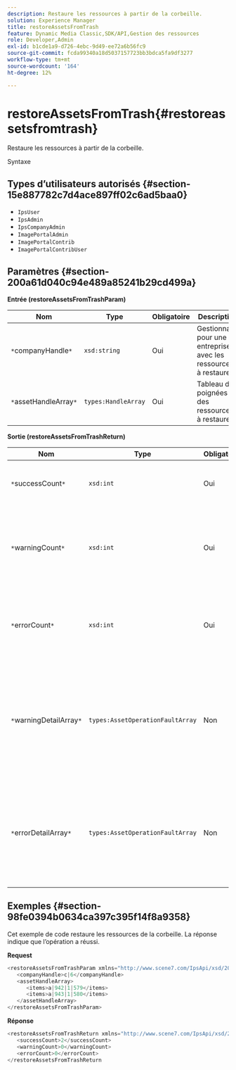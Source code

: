 ```yaml
---
description: Restaure les ressources à partir de la corbeille.
solution: Experience Manager
title: restoreAssetsFromTrash
feature: Dynamic Media Classic,SDK/API,Gestion des ressources
role: Developer,Admin
exl-id: b1cde1a9-d726-4ebc-9d49-ee72a6b56fc9
source-git-commit: fcda99340a18d5037157723bb3bdca5fa9df3277
workflow-type: tm+mt
source-wordcount: '164'
ht-degree: 12%

---
```


# restoreAssetsFromTrash{#restoreassetsfromtrash}

Restaure les ressources à partir de la corbeille.

Syntaxe

## Types d’utilisateurs autorisés {#section-15e887782c7d4ace897ff02c6ad5baa0}

* `IpsUser`
* `IpsAdmin`
* `IpsCompanyAdmin`
* `ImagePortalAdmin`
* `ImagePortalContrib`
* `ImagePortalContribUser`

## Paramètres {#section-200a61d040c94e489a85241b29cd499a}

**Entrée (restoreAssetsFromTrashParam)**

| Nom | Type | Obligatoire | Description |
|---|---|---|---|
| `*`companyHandle`*` | `xsd:string` | Oui | Gestionnaire pour une entreprise avec les ressources à restaurer. |
| `*`assetHandleArray`*` | `types:HandleArray` | Oui | Tableau de poignées des ressources à restaurer. |

**Sortie (restoreAssetsFromTrashReturn)**

| Nom | Type | Obligatoire | Description |
|---|---|---|---|
| `*`successCount`*` | `xsd:int` | Oui | Nombre de ressources supprimées de la corbeille avec succès. |
| `*`warningCount`*` | `xsd:int` | Oui | Nombre d’avertissements générés lorsque l’opération tentait de restaurer des ressources à partir de la corbeille. |
| `*`errorCount`*` | `xsd:int` | Oui | Nombre d’erreurs générées lors de la tentative de restauration de ressources à partir de la corbeille. |
| `*`warningDetailArray`*` | `types:AssetOperationFaultArray` | Non | Tableau de détails associés aux ressources qui ont généré des avertissements lorsque l’opération tentait de restaurer des ressources à partir de la corbeille. |
| `*`errorDetailArray`*` | `types:AssetOperationFaultArray` | Non | Tableau des détails associés aux ressources qui ont généré des erreurs lorsque l’opération a tenté de restaurer des ressources à partir de la corbeille. |

## Exemples {#section-98fe0394b0634ca397c395f14f8a9358}

Cet exemple de code restaure les ressources de la corbeille. La réponse indique que l’opération a réussi.

**Request**

```java
<restoreAssetsFromTrashParam xmlns="http://www.scene7.com/IpsApi/xsd/2008-01-15">
   <companyHandle>c|6</companyHandle>
   <assetHandleArray>
      <items>a|942|1|579</items>
      <items>a|943|1|580</items>
   </assetHandleArray>
</restoreAssetsFromTrashParam>
```

**Réponse**

```java
<restoreAssetsFromTrashReturn xmlns="http://www.scene7.com/IpsApi/xsd/2008-01-15">
   <successCount>2</successCount>
   <warningCount>0</warningCount>
   <errorCount>0</errorCount>
</restoreAssetsFromTrashReturn
```
